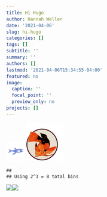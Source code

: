 ```yaml
---
title: Hi Hugo
author: Hannah Weller
date: '2021-04-06'
slug: hi-hugo
categories: []
tags: []
subtitle: ''
summary: ''
authors: []
lastmod: '2021-04-06T15:34:55-04:00'
featured: no
image:
  caption: ''
  focal_point: ''
  preview_only: no
projects: []
---
```


<img src="images/featured-blue_fish.png" alt="" width="10%"/>
<img src="images/arcturus2.png" alt="" width="20%"/>


```
## 
## Using 2^3 = 8 total bins
```

<img src="{{< blogdown/postref >}}index_files/figure-html/unnamed-chunk-1-1.png" width="672" /><img src="{{< blogdown/postref >}}index_files/figure-html/unnamed-chunk-1-2.png" width="672" />
